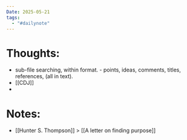```yaml
---
Date: 2025-05-21
tags:
  - "#dailynote"
---
```

# Thoughts:
- sub-file searching, within format. - points, ideas, comments, titles, references, (all in text).
- [[CDJ]]
- 

# Notes:
- [[Hunter S. Thompson]] > [[A letter on finding purpose]]